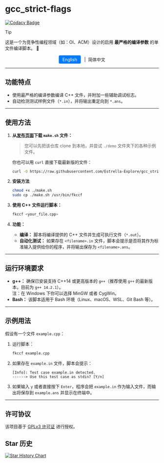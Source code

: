 # **gcc_strict-flags**

[![Codacy Badge](https://app.codacy.com/project/badge/Grade/e96d8a94cfce436aa957c8fe416c9e77)](https://app.codacy.com/gh/Estrella-Explore/gcc_strict-flags/dashboard?utm_source=gh&utm_medium=referral&utm_content=&utm_campaign=Badge_grade)

> [!TIP]
> 这是一个为竞争性编程领域（如：OI、ACM）设计的启用 **最严格的编译参数** 的单文件编译脚本。 🚀 

<div align="center">
  <a href="README.md"
     style="
       display: inline-block;
       padding: 5px 12px;
       font-size: 14px;
       color: white;
       background-color: #007bff;
       border-radius: 4px;
       text-decoration: none;
       ">
    English
    </a>
  &nbsp |&nbsp 简体中文
</div>

---

## **功能特点**

- 使用最严格的编译参数编译 C++ 文件，并附加一些辅助调试标志。
- 自动检测测试样例文件（`*.in`），并将输出重定向到 `*.ans`。

---

## **使用方法**

1. **从[发布页面](https://github.com/Estrella-Explore/gcc_strict-flags/releases)下载 `make.sh` 文件：**

    > 您可以先把该仓库 clone 到本地，并尝试 `./demo` 文件夹下的各种示例文件。
    
    你也可以用 `curl` 直接下载最新版的文件：
    ```bash
    curl -O https://raw.githubusercontent.com/Estrella-Explore/gcc_strict-flags/main/make.sh
    ```

2. **安装方法**

    ```bash
    chmod +x ./make.sh
    sudo cp ./make.sh /usr/bin/fkccf
    ```

3. **使用 C++ 文件运行脚本：**

   ```bash
   fkccf <your_file.cpp>
   ```

4. **功能：**
   - **编译：** 脚本将编译提供的 C++ 文件并生成可执行文件（`*.out`）。
   - **自动化测试：** 如果存在 `<filename>.in` 文件，脚本会提示是否将其作为标准输入提供给你的程序，并将输出保存为 `<filename>.ans`。

---

## **运行环境要求**

- **g++：** 确保已安装支持 C++14 或更高版本的 `g++`（推荐使用 `g++` 的最新版本，目前为 `g++ 14.2.1`）。\
      注：在 Windows 下你可以选择 MinGW 或者 CygWin。
- **Bash：** 该脚本适用于 Bash 环境（Linux、macOS、WSL、Git Bash 等）。

---

## **示例用法**

假设有一个文件 `example.cpp`：

1. 运行脚本：
   ```bash
   fkccf example.cpp
   ```

2. 如果存在 `example.in` 文件，脚本会提示：
   ```text
   [Info]: Test case example.in detected.
   ------> Use this test case as stdin? [Y/n]
   ```

3. 如果输入 `y` 或者直接按下 `Enter`，程序会把 `example.in` 作为输入文件，而输出将保存到 `example.ans` 并显示在终端中。

---

## **许可协议**

该项目基于 [GPLv3 许可证](./LICENCE) 进行授权。

## Star 历史

<a href="https://star-history.com/#estrella-explore/gcc_strict-flags&Date">
 <picture>
   <source media="(prefers-color-scheme: dark)" srcset="https://api.star-history.com/svg?repos=estrella-explore/gcc_strict-flags&type=Date&theme=dark" />
   <source media="(prefers-color-scheme: light)" srcset="https://api.star-history.com/svg?repos=estrella-explore/gcc_strict-flags&type=Date" />
   <img alt="Star History Chart" src="https://api.star-history.com/svg?repos=estrella-explore/gcc_strict-flags&type=Date" />
 </picture>
</a>
